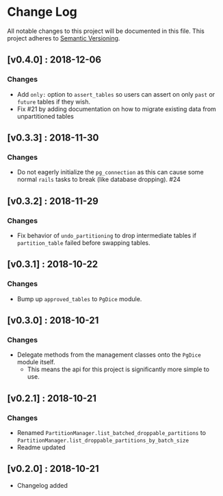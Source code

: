 # Change Log
All notable changes to this project will be documented in this file.
This project adheres to [Semantic Versioning](http://semver.org/).

## [v0.4.0] : 2018-12-06
### Changes
  - Add `only:` option to `assert_tables` so users can assert on only `past`
  or `future` tables if they wish.
  - Fix #21 by adding documentation on how to migrate existing data from 
  unpartitioned tables


## [v0.3.3] : 2018-11-30
### Changes
  - Do not eagerly initialize the `pg_connection` as this can cause some normal
  `rails` tasks to break (like database dropping). #24


## [v0.3.2] : 2018-11-29
### Changes
  - Fix behavior of `undo_partitioning` to drop intermediate tables if `partition_table`
  failed before swapping tables.


## [v0.3.1] : 2018-10-22
### Changes
  - Bump up `approved_tables` to `PgDice` module.


## [v0.3.0] : 2018-10-21
### Changes
  - Delegate methods from the management classes onto the `PgDice` module itself.
    - This means the api for this project is significantly more simple to use.


## [v0.2.1] : 2018-10-21
### Changes
  - Renamed `PartitionManager.list_batched_droppable_partitions` to
  `PartitionManager.list_droppable_partitions_by_batch_size`
  - Readme updated
  

## [v0.2.0] : 2018-10-21
 - Changelog added
